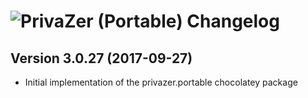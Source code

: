 # ![PrivaZer (Portable) Changelog](https://img.shields.io/badge/PrivaZer%20(Portable)-Package%20Changelog-blue.svg?style=for-the-badge)

## Version 3.0.27 (2017-09-27)
- Initial implementation of the privazer.portable chocolatey package
